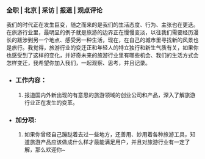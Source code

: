 ### 全职 | 北京 | 采访 | 报道 | 观点评论

我们的时代正在发生巨变，随之而来的是我们的生活态度、行为、主张也在更迭。在旅游行业里，最明显的例子就是旅游的边界正在慢慢变淡，以往我们需要经历漫长的跋涉到另一个地点、感受另一种生活，现在，在自己的城市里寻找新的风景也是旅行。我觉得，旅游行业的变迁正和年轻人的特立独行和新生气质有关，如果你也感受到了这样的变化，并好奇未来的旅游行业里有哪些机会、我们的生活方式会怎样变迁，我希望你加入我们，一起观察、思考，并且记录。

* ### 工作内容：

  1. 报道国内外新出现的有意思的旅游领域的创业公司和产品，深入了解旅游行业正在发生的变革。

* ### 加分项:

  1. 如果你曾经自己蹦跶着去过一些地方，还善用、妙用着各种旅游工具，知道旅游产品应该做成什么样才最能满足用户，并且对旅游行业有一定了解，那么欢迎你~
